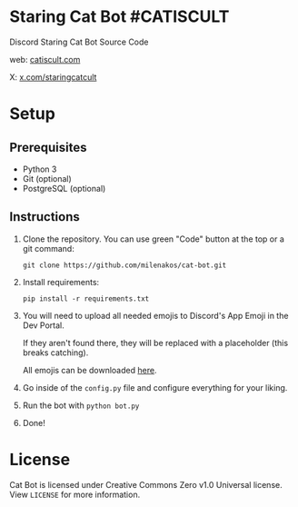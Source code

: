 # Staring Cat Bot #CATISCULT

Discord Staring Cat Bot Source Code

web: [catiscult.com](https://catiscult.com)

X: [x.com/staringcatcult](https://x.com/staringcatcult)

# Setup

## Prerequisites

- Python 3
- Git (optional)
- PostgreSQL (optional)

## Instructions

1. Clone the repository. You can use green "Code" button at the top or a git command:

   `git clone https://github.com/milenakos/cat-bot.git`

2. Install requirements:

   `pip install -r requirements.txt`

3. You will need to upload all needed emojis to Discord's App Emoji in the Dev Portal.

   If they aren't found there, they will be replaced with a placeholder (this breaks catching).

   All emojis can be downloaded [here](https://github.com/staring-cat/emojis/releases/latest/download/emojis.zip).

4. Go inside of the `config.py` file and configure everything for your liking.

5. Run the bot with `python bot.py`

6. Done!

# License

Cat Bot is licensed under Creative Commons Zero v1.0 Universal license. View `LICENSE` for more information.
